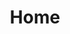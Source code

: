 ---
title: Home
permalink: "/"
layout: home

about: Trabajando en las intersecciones de la cartografía, narrativa, y geografía humana, el Colectivo Cartografía de Carolina se basa en diferentes disciplinas para presentar perspectivos nuevos sobre el espacio, los lugares, y las diferencias geográficas. Damos la bienvenida a estudiantes, escolares, artistas, y activistas entre todas las disciplinas a [hello@carolinacartography.org](mailto:hello@carolinacartography.org)

team:
  title: Equipo
  members:
    - "**Javier Arce Nazario** es un profesor asociado de geografía a UNC-Chapel Hill. Su investigación ha enfocado en los componentes biofísicos y sociales de los paisajes puertorriqueños y cómo han afectado la calidad del agua y la adaptabilidad a los eventos de precipitación extrema. Está interesado en cómo se puede usar la ortografía histórica como una herramienta para la educación y la participación de la comunidad en la calidad del agua y las preocupaciones ambientales. Dr. Arce Nazario estudió ecología, evolución, y biología ambiental en la Universidad de Columbia, escribiendo su tesis sobre cómo los humanos y los ríos dan forma al paisaje de la Amazonía peruana. Antes de su posición en UNC-Chapel Hill, tuvo el puesto de miembro postdoctoral de la Universidad de California a la Universidad de Berkeley y fue profesor en la Universidad de Puerto Rico en Utuado y Cayey."
    - "**Paige Azzarita** es una estudiante de grado de UNC-Chapel Hill estudiando Salud del Medio Ambiente y Geografía. Ella quiere utilizar su conocimiento de las maneras de espacio y problemas del medio ambiente en investigación de salud pública. Ahora ella trabaja en educación al aire libre en UNC-Chapel Hill."
    - "**Klaus Mayr** se graduó de UNC-Chapel Hill, donde estudió Geografía e Historia. Utiliza su experiencia en diseño y investigación interdisciplinaria para involucrar al público con la historia local y los asuntos  de justicia ambiental.  Vive en Durham, NC y trabaja en historia pública con el Chapel Hill Public Library."
    - "**Ezra** Rawitsch se graduó de UNC-Chapel Hill en 2019. Ahora trabaja como cartógrafo y geógrafo, mapeando Los Ángeles para un nuevo atlas cultural con el Instituto USC-Huntington de California y el Oeste Americano."
    - "**Tomas Roy** es un carpintero y programador que vive en Nueva Orleans, LA. Se graduó de la Universidad de Carolina del Norte en Chapel Hill con grados en Ciencias de la Computación y Filosofía. Está interesado en vivienda asequible, filosofía materialista, anarquismo y formas radicales de viaje."
    - "**Isabelle Smith** es una agricultura y geógrafa en el norte de Nueva York. Se graduó de la Universidad de Carolina del Norte en Chapel Hill con grados en Geografía y Estudios Culturales. Está interesada en la cultivación de comida y la historia de tierras agrícolas y sus comunidades."
---